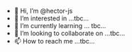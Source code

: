 - 👋 Hi, I’m @hector-js
- 👀 I’m interested in ...tbc...
- 🌱 I’m currently learning ... tbc...
- 💞️ I’m looking to collaborate on ...tbc...
- 📫 How to reach me ...tbc...

<!---
hector-js/hector-js is a ✨ special ✨ repository because its `README.md` (this file) appears on your GitHub profile.
You can click the Preview link to take a look at your changes.
--->
